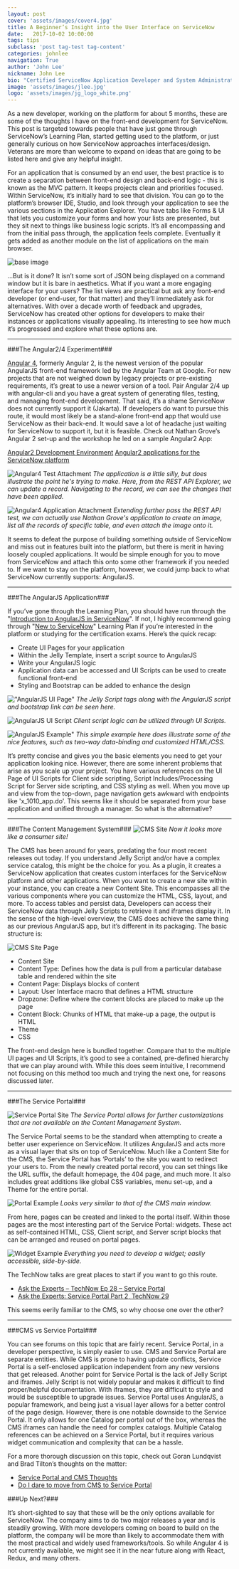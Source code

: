 ```yaml
---
layout: post
cover: 'assets/images/cover4.jpg'
title: A Beginner’s Insight into the User Interface on ServiceNow
date:   2017-10-02 10:00:00
tags: tips
subclass: 'post tag-test tag-content'
categories: johnlee
navigation: True
author: 'John Lee'
nickname: John Lee
bio: "Certified ServiceNow Application Developer and System Administrator"
image: 'assets/images/jlee.jpg'
logo: 'assets/images/jg_logo_white.png'
---
```


As a new developer, working on the platform for about 5 months, these are some of the thoughts I have on the front-end development for ServiceNow. This post is targeted towards people that have just gone through ServiceNow’s Learning Plan, started getting used to the platform, or just generally curious on how ServiceNow approaches interfaces/design. Veterans are more than welcome to expand on ideas that are going to be listed here and give any helpful insight.

For an application that is consumed by an end user, the best practice is to create a separation between front-end design and back-end logic - this is known as the MVC pattern. It keeps projects clean and priorities focused. Within ServiceNow, it’s initially hard to see that division. You can go to the platform’s browser IDE, Studio, and look through your application to see the various sections in the Application Explorer. You have tabs like Forms & UI that lets you customize your forms and how your lists are presented, but they sit next to things like business logic scripts. It’s all encompassing and from the initial pass through, the application feels complete. Eventually it gets added as another module on the list of applications on the main browser.

![base image](assets/images/UserInter/BasicSite.jpg "Base Image")

…But is it done? It isn’t some sort of JSON being displayed on a command window but it is bare in aesthetics. What if you want a more engaging interface for your users? The list views are practical but ask any front-end developer (or end-user, for that matter) and they’ll immediately ask for alternatives. With over a decade worth of feedback and upgrades, ServiceNow has created other options for developers to make their instances or applications visually appealing. Its interesting to see how much it’s progressed and explore what these options are.

***

###The Angular2/4 Experiment###

[Angular 4](http://angularjs.blogspot.com/2017/03/angular-400-now-available.html), formerly Angular 2, is the newest version of the popular AngularJS front-end framework led by the Angular Team at Google. For new projects that are not weighed down by legacy projects or pre-existing requirements, it’s great to use a newer version of a tool. Pair Angular 2/4 up with angular-cli and you have a great system of generating files, testing, and managing front-end development. That said, it’s a shame ServiceNow does not currently support it (Jakarta).  If developers do want to pursue this route, it would most likely be a stand-alone front-end app that would use ServiceNow as their back-end. It would save a lot of headache just waiting for ServiceNow to support it, but it is feasible. Check out Nathan Grove’s Angular 2 set-up and the workshop he led on a sample Angular2 App:


[Angular2 Development Environment](https://community.servicenow.com/docs/DOC-6626)
[Angular2 applications for the ServiceNow platform](https://community.servicenow.com/docs/DOC-6788)


![Angular4 Test Attachment](assets/images/UserInter/Angular4_Attach_Test.gif "Angular4 Test Attachment")
*The application is a little silly, but does illustrate the point he's trying to make. Here, from the REST API Explorer, we can update a record. Navigating to the record, we can see the changes that have been applied.*

![Angular4 Application Attachment](assets/images/UserInter/Angular4_Attach_Application.gif "Angular4 Application Attachment")
*Extending further pass the REST API test, we can actually use Nathan Grove's application to create an image, list all the records of specific table, and even attach the image onto it.*


It seems to defeat the purpose of building something outside of ServiceNow and miss out in features built into the platform, but there is merit in having loosely coupled applications. It would be simple enough for you to move from ServiceNow and attach this onto some other framework if you needed to. If we want to stay on the platform, however, we could jump back to what ServiceNow currently supports: AngularJS.

***

###The AngularJS Application###

If you’ve gone through the Learning Plan, you should have run through the "[Introduction to AngularJS in ServiceNow](https://developer.servicenow.com/app.do#!/lp/new_to_servicenow/app_store_learnv2_angularjs_jakarta_introduction_to_angularjs_apps_in_servicenow_objectives?v=jakarta)". If not, I highly recommend going through "[New to ServiceNow](https://developer.servicenow.com/app.do#!/lp/new_to_servicenow?v=jakarta)" Learning Plan if you’re interested in the platform or studying for the certification exams. Here’s the quick recap:


* Create UI Pages for your application
* Within the Jelly Template, insert a script source to AngularJS
* Write your AngularJS logic
* Application data can be accessed and UI Scripts can be used to create functional front-end
* Styling and Bootstrap can be added to enhance the design

!["AngularJS UI Page"](assets/images/UserInter/angularjs_uipage.jpg "AngularJS UI Page")
*The Jelly Script tags along with the AngularJS script and bootstrap link can be seen here.*

![AngularJS UI Script](assets/images/UserInter/angularjs_uiscript.jpg "AngularJS UI Script")
*Client script logic can be utilized through UI Scripts.*

![AngularJS Example"](assets/images/UserInter/AngularJS_Sample.gif "AngularJS Example")
*This simple example here does illustrate some of the nice features, such as two-way data-binding and customized HTML/CSS.*


It’s pretty concise and gives you the basic elements you need to get your application looking nice. However, there are some inherent problems that arise as you scale up your project. You have various references on the UI Page of UI Scripts for Client side scripting, Script Includes/Processing Script for Server side scripting, and CSS styling as well. When you move up and view from the top-down, page navigation gets awkward with endpoints like 'x_1010_app.do'. This seems like it should be separated from your base application and unified through a manager. So what is the alternative?

***

###The Content Management System###
![CMS Site](assets/images/UserInter/CMS_preview.gif "CMS Site")
*Now it looks more like a consumer site!*

The CMS has been around for years, predating the four most recent releases out today. If you understand Jelly Script and/or have a complex service catalog, this might be the choice for you. As a plugin, it creates a ServiceNow application that creates custom interfaces for the ServiceNow platform and other applications. When you want to create a new site within your instance, you can create a new Content Site. This encompasses all the various components where you can customize the HTML, CSS, layout, and more. To access tables and persist data, Developers can access their ServiceNow data through Jelly Scripts to retrieve it and iframes display it.  In the sense of the high-level overview, the CMS does achieve the same thing as our previous AngularJS app, but it’s different in its packaging. The basic structure is:

![CMS Site Page](assets/images/UserInter/CMS_Form.jpg "CMS Site Page")

* Content Site
* Content Type: Defines how the data is pull from a particular database table and rendered within the site
* Content Page: Displays blocks of content
* Layout: User Interface macro that defines a HTML structure
* Dropzone: Define where the content blocks are placed to make up the page
* Content Block: Chunks of HTML that make-up a page, the output is HTML
* Theme
* CSS

The front-end design here is bundled together. Compare that to the multiple UI pages and UI Scripts, it’s good to see a contained, pre-defined hierarchy that we can play around with. While this does seem intuitive, I recommend not focusing on this method too much and trying the next one, for reasons discussed later.

***

###The Service Portal###

![Service Portal Site](assets/images/UserInter/SP_website.gif "Service Portal Site")
*The Service Portal allows for further customizations that are not available on the Content Management System.*

The Service Portal seems to be the standard when attempting to create a better user experience on ServiceNow. It utilizes AngularJS and acts more as a visual layer that sits on top of ServiceNow. Much like a Content Site for the CMS, the Service Portal has ‘Portals’ to the site you want to redirect your users to. From the newly created portal record, you can set things like the URL suffix, the default homepage, the 404 page, and much more. It also includes great additions like global CSS variables, menu set-up, and a Theme for the entire portal.

![Portal Example](assets/images/UserInter/ServicePortal.jpg "Portal Example")
*Looks very similar to that of the CMS main window.*

From here, pages can be created and linked to the portal itself. Within those pages are the most interesting part of the Service Portal: widgets. These act as self-contained HTML, CSS, Client script, and Server script blocks that can be arranged and reused on portal pages.

![Widget Example](assets/images/UserInter/Widget.jpg "Widget Example")
*Everything you need to develop a widget; easily accessible, side-by-side.*


The TechNow talks are great places to start if you want to go this route.

* [Ask the Experts – TechNow Ep 28 – Service Portal](https://www.youtube.com/watch?v=wzCGZ5Mq5iU)
* [Ask the Experts: Service Portal Part 2, TechNow 29](https://www.youtube.com/watch?v=HtOpbk_00Qw)

This seems eerily familiar to the CMS, so why choose one over the other?

***

###CMS vs Service Portal###

You can see forums on this topic that are fairly recent. Service Portal, in a developer perspective, is simply easier to use. CMS and Service Portal are separate entities. While CMS is prone to having update conflicts, Service Portal is a self-enclosed application independent from any new versions that get released. Another point for Service Portal is the lack of Jelly Script and iframes. Jelly Script is not widely popular and makes it difficult to find proper/helpful documentation. With iframes, they are difficult to style and would be susceptible to upgrade issues. Service Portal uses AngularJS, a popular framework, and being just a visual layer allows for a better control of the page design. However, there is one notable downside to the Service Portal. It only allows for one Catalog per portal out of the box, whereas the CMS iframes can handle the need for complex catalogs. Multiple Catalog references can be achieved on a Service Portal, but it requires various widget communication and complexity that can be a hassle.

For a more thorough discussion on this topic, check out Goran Lundqvist and Brad Tilton’s thoughts on the matter:

* [Service Portal and CMS Thoughts](https://community.servicenow.com/community/develop/blog/2016/07/22/service-portal-and-cms-thoughts)
* [Do I dare to move from CMS to Service Portal](https://community.servicenow.com/community/develop/blog/2017/05/16/do-i-dare-to-move-from-cms-to-service-portal)

###Up Next?###

It’s short-sighted to say that these will be the only options available for ServiceNow. The company aims to do two major releases a year and is steadily growing. With more developers coming on board to build on the platform, the company will be more than likely to accommodate them with the most practical and widely used frameworks/tools. So while Angular 4 is not currently available, we might see it in the near future along with React, Redux, and many others.
